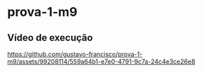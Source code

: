 # prova-1-m9
## Vídeo de execução


https://github.com/gustavo-francisco/prova-1-m9/assets/99208114/559a64b1-e7e0-4791-9c7a-24c4e3ce26e8

